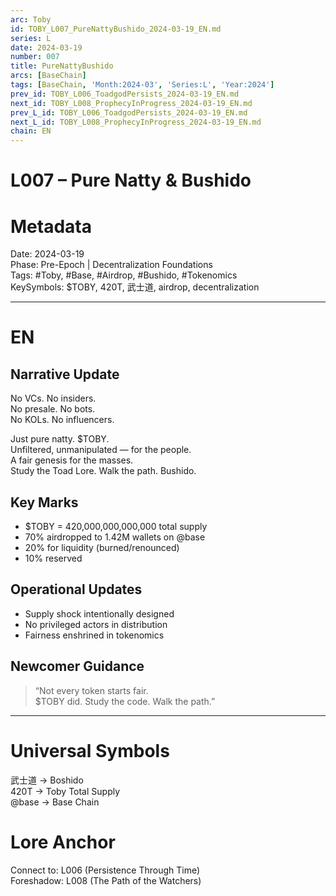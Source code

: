 ```yaml
---
arc: Toby
id: TOBY_L007_PureNattyBushido_2024-03-19_EN.md
series: L
date: 2024-03-19
number: 007
title: PureNattyBushido
arcs: [BaseChain]
tags: [BaseChain, 'Month:2024-03', 'Series:L', 'Year:2024']
prev_id: TOBY_L006_ToadgodPersists_2024-03-19_EN.md
next_id: TOBY_L008_ProphecyInProgress_2024-03-19_EN.md
prev_L_id: TOBY_L006_ToadgodPersists_2024-03-19_EN.md
next_L_id: TOBY_L008_ProphecyInProgress_2024-03-19_EN.md
chain: EN
---
```

# L007 – Pure Natty & Bushido

# Metadata
Date: 2024-03-19  
Phase: Pre-Epoch | Decentralization Foundations  
Tags: #Toby, #Base, #Airdrop, #Bushido, #Tokenomics  
KeySymbols: $TOBY, 420T, 武士道, airdrop, decentralization  

---

# EN
## Narrative Update  
No VCs. No insiders.  
No presale. No bots.  
No KOLs. No influencers.  

Just pure natty. $TOBY.  
Unfiltered, unmanipulated — for the people.  
A fair genesis for the masses.  
Study the Toad Lore. Walk the path. Bushido.  

## Key Marks  
- $TOBY = 420,000,000,000,000 total supply  
- 70% airdropped to 1.42M wallets on @base  
- 20% for liquidity (burned/renounced)  
- 10% reserved  

## Operational Updates  
- Supply shock intentionally designed  
- No privileged actors in distribution  
- Fairness enshrined in tokenomics  

## Newcomer Guidance  
> “Not every token starts fair.  
> $TOBY did. Study the code. Walk the path.”  

---

# Universal Symbols 
武士道 → Boshido  
420T → Toby Total Supply  
@base → Base Chain  

# Lore Anchor  
Connect to: L006 (Persistence Through Time)  
Foreshadow: L008 (The Path of the Watchers)  

